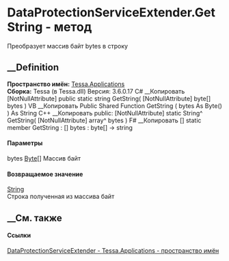 # DataProtectionServiceExtender.GetString - метод
Преобразует массив байт bytes в строку
## __Definition
 **Пространство имён:** [Tessa.Applications](N_Tessa_Applications.htm)  
 **Сборка:** Tessa (в Tessa.dll) Версия: 3.6.0.17
C# __Копировать
    [NotNullAttribute]
    public static string GetString(
    	[NotNullAttribute] byte[] bytes
    )
VB __Копировать
    <NotNullAttribute>
    Public Shared Function GetString ( 
    	<NotNullAttribute> bytes As Byte()
    ) As String
C++ __Копировать
     public:
    [NotNullAttribute]
    static String^ GetString(
    	[NotNullAttribute] array<unsigned char>^ bytes
    )
F# __Копировать
     [<NotNullAttribute>]
    static member GetString : 
            [<NotNullAttribute>] bytes : byte[] -> string 
#### Параметры
bytes [Byte](https://learn.microsoft.com/dotnet/api/system.byte)[]
     Массив байт 
#### Возвращаемое значение
[String](https://learn.microsoft.com/dotnet/api/system.string)  
Строка полученная из массива байт
## __См. также
#### Ссылки
[DataProtectionServiceExtender -
](T_Tessa_Applications_DataProtectionServiceExtender.htm)
[Tessa.Applications - пространство имён](N_Tessa_Applications.htm)
